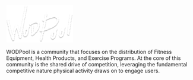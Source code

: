 <img  src="https://github.com/repcoleslaw/wodpool/blob/www/wodpool-www/static/logo.png?raw=true"  width="180px"  />

<p>WODPool is a community that focuses on the distribution of Fitness Equipment, Health Products, and Exercise Programs. At the core of this community is the shared drive of competition, leveraging the fundamental competitive nature physical activity draws on to engage users.</p>
